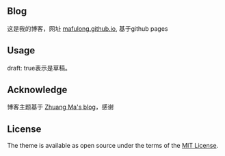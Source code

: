 ## Blog

这是我的博客，网址 [mafulong.github.io](https://mafulong.github.io),  基于github pages

## Usage

draft: true表示是草稿。

## Acknowledge

博客主题基于 [Zhuang Ma's blog](https://github.com/mzlogin/mzlogin.github.io)，感谢

## License

The theme is available as open source under the terms of the [MIT License](https://opensource.org/licenses/MIT).